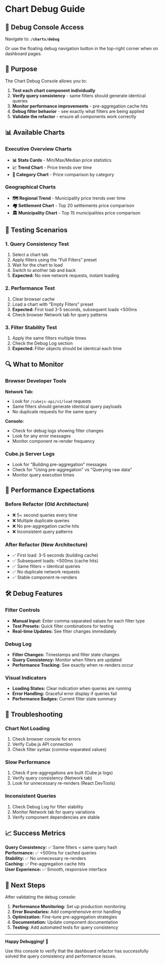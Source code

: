 # Chart Debug Guide

## 🔧 Debug Console Access

Navigate to: **`/charts/debug`**

Or use the floating debug navigation button in the top-right corner when on dashboard pages.

## 🎯 Purpose

The Chart Debug Console allows you to:

1. **Test each chart component individually**
2. **Verify query consistency** - same filters should generate identical queries
3. **Monitor performance improvements** - pre-aggregation cache hits
4. **Debug filter behavior** - see exactly what filters are being applied
5. **Validate the refactor** - ensure all components work correctly

## 📊 Available Charts

### Executive Overview Charts
- **📊 Stats Cards** - Min/Max/Median price statistics
- **📈 Trend Chart** - Price trends over time
- **🛒 Category Chart** - Price comparison by category

### Geographical Charts  
- **🗺️ Regional Trend** - Municipality price trends over time
- **🏘️ Settlement Chart** - Top 20 settlements price comparison
- **🏛️ Municipality Chart** - Top 15 municipalities price comparison

## 🧪 Testing Scenarios

### 1. Query Consistency Test
1. Select a chart tab
2. Apply filters using the "Full Filters" preset
3. Wait for the chart to load
4. Switch to another tab and back
5. **Expected:** No new network requests, instant loading

### 2. Performance Test
1. Clear browser cache
2. Load a chart with "Empty Filters" preset
3. **Expected:** First load 3-5 seconds, subsequent loads <500ms
4. Check browser Network tab for query patterns

### 3. Filter Stability Test
1. Apply the same filters multiple times
2. Check the Debug Log section
3. **Expected:** Filter objects should be identical each time

## 🔍 What to Monitor

### Browser Developer Tools

**Network Tab:**
- Look for `/cubejs-api/v1/load` requests
- Same filters should generate identical query payloads
- No duplicate requests for the same query

**Console:**
- Check for debug logs showing filter changes
- Look for any error messages
- Monitor component re-render frequency

### Cube.js Server Logs
- Look for "Building pre-aggregation" messages
- Check for "Using pre-aggregation" vs "Querying raw data"
- Monitor query execution times

## 🚀 Performance Expectations

### Before Refactor (Old Architecture)
- ❌ 5+ second queries every time
- ❌ Multiple duplicate queries
- ❌ No pre-aggregation cache hits
- ❌ Inconsistent query patterns

### After Refactor (New Architecture)
- ✅ First load: 3-5 seconds (building cache)
- ✅ Subsequent loads: <500ms (cache hits)
- ✅ Same filters = identical queries
- ✅ No duplicate network requests
- ✅ Stable component re-renders

## 🛠️ Debug Features

### Filter Controls
- **Manual Input:** Enter comma-separated values for each filter type
- **Test Presets:** Quick filter combinations for testing
- **Real-time Updates:** See filter changes immediately

### Debug Log
- **Filter Changes:** Timestamps and filter state changes
- **Query Consistency:** Monitor when filters are updated
- **Performance Tracking:** See exactly when re-renders occur

### Visual Indicators
- **Loading States:** Clear indication when queries are running
- **Error Handling:** Graceful error display if queries fail
- **Performance Badges:** Current filter state summary

## 🔧 Troubleshooting

### Chart Not Loading
1. Check browser console for errors
2. Verify Cube.js API connection
3. Check filter syntax (comma-separated values)

### Slow Performance
1. Check if pre-aggregations are built (Cube.js logs)
2. Verify query consistency (Network tab)
3. Look for unnecessary re-renders (React DevTools)

### Inconsistent Queries
1. Check Debug Log for filter stability
2. Monitor Network tab for query variations
3. Verify component dependencies are stable

## 📈 Success Metrics

**Query Consistency:** ✅ Same filters = same query hash  
**Performance:** ✅ <500ms for cached queries  
**Stability:** ✅ No unnecessary re-renders  
**Caching:** ✅ Pre-aggregation cache hits  
**User Experience:** ✅ Smooth, responsive interface  

## 🎯 Next Steps

After validating the debug console:

1. **Performance Monitoring:** Set up production monitoring
2. **Error Boundaries:** Add comprehensive error handling  
3. **Optimization:** Fine-tune pre-aggregation strategies
4. **Documentation:** Update component documentation
5. **Testing:** Add automated tests for query consistency

---

**Happy Debugging!** 🚀

Use this console to verify that the dashboard refactor has successfully solved the query consistency and performance issues.